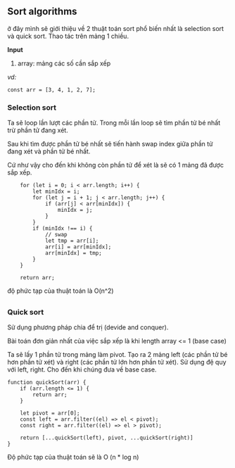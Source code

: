 ## Sort algorithms

ở đây mình sẽ giới thiệu về 2 thuật toán sort phổ biến nhất là selection sort và quick sort. Thao tác trên mảng 1 chiều.

**Input**

1. array: mảng các số cần sắp xếp

*vd:*
```
const arr = [3, 4, 1, 2, 7];
```

### Selection sort  
Ta sẽ loop lần lượt các phần tử. Trong mỗi lần loop sẽ tìm phần tử bé nhất trừ phần tử đang xét.

Sau khi tìm được phần tử bé nhất sẽ tiến hành swap index giữa phần tử đang xét và phần tử bé nhất.

Cứ như vậy cho đến khi không còn phần tử để xét là sẽ có 1 mảng đã được sắp xếp.

```
    for (let i = 0; i < arr.length; i++) {
        let minIdx = i;
        for (let j = i + 1; j < arr.length; j++) {
            if (arr[j] < arr[minIdx]) {
                minIdx = j;
            }
        }
        if (minIdx !== i) {
            // swap
            let tmp = arr[i];
            arr[i] = arr[minIdx];
            arr[minIdx] = tmp;
        }
    }

    return arr;
```

độ phức tạp của thuật toán là O(n^2)

##
### Quick sort
Sử dụng phương pháp chia để trị (devide and conquer). 

Bài toán đơn giản nhất của việc sắp xếp là khi length array <= 1 (base case)

Ta sẽ lấy 1 phần tử trong mảng làm pivot. Tạo ra 2 mảng left (các phần tử bé hơn phần tử xét) và right (các phần tử lớn hơn phần tử xét). Sử dụng đệ quy với left, right. Cho đến khi chúng đưa về base case.


```
function quickSort(arr) {
    if (arr.length <= 1) {
        return arr;
    }

    let pivot = arr[0];
    const left = arr.filter((el) => el < pivot);
    const right = arr.filter((el) => el > pivot);

    return [...quickSort(left), pivot, ...quickSort(right)]
}
```
Độ phức tạp của thuật toán sẽ là O (n * log n)